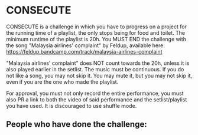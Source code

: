 # CONSECUTE
CONSECUTE is a challenge in which you have to progress on a project for the running time of a playlist, the only stops being for food and toilet. The minimum runtime of the playlist is 20h. You MUST END the challenge with the song "Malaysia airlines' complaint" by Feldup, available here: https://feldup.bandcamp.com/track/malaysia-airlines-complaint

"Malaysia airlines' complaint" does NOT count towards the 20h, unless it is also played earlier in the setlist. The music must be continuous. If you do not like a song, you may not skip it. You may mute it, but you may not skip it, even if you are the one who made the playlist.

For approval, you must not only record the entire performance, you must also PR a link to both the video of said performance and the setlist/playlist you have used. It is discouraged to use shuffle mode.

## People who have done the challenge:
